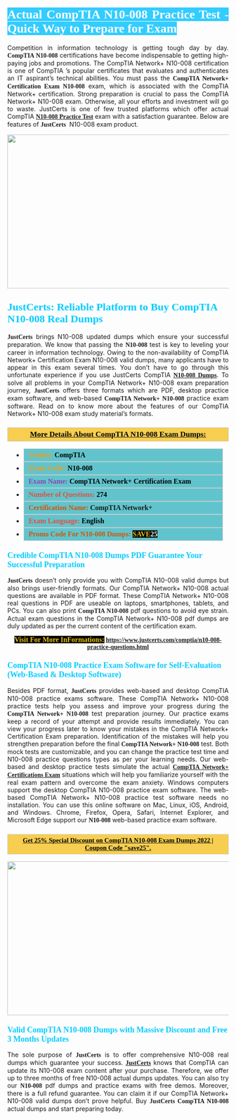 <h1 style="text-align: justify;"><span style="color:#ffffff;"><span style="font-family:Georgia,serif;"><strong><span style="background-color:#33ccff;">Actual CompTIA N10-008 Practice Test - Quick Way to Prepare for Exam</span></strong></span></span></h1>

<p style="text-align: justify;">Competition in information technology is getting tough day by day. <span style="font-family:Georgia,serif;"><strong>CompTIA N10-008</strong></span> certifications have become indispensable to getting high-paying jobs and promotions. The CompTIA Network+ N10-008 certification is one of CompTIA ’s popular certificates that evaluates and authenticates an IT aspirant’s technical abilities. You must pass the <span style="font-family:Georgia,serif;"><strong>CompTIA Network+ Certification Exam N10-008</strong></span> exam, which is associated with the CompTIA Network+ certification. Strong preparation is crucial to pass the CompTIA Network+ N10-008 exam. Otherwise, all your efforts and investment will go to waste. JustCerts is one of few trusted platforms which offer actual CompTIA <span style="font-size:14px;"><span style="font-family:Georgia,serif;"><strong><a href="https://www.justcerts.com/comptia/n10-008-practice-questions.html">N10-008 Practice Test</a></strong></span></span> exam with a satisfaction guarantee. Below are features of <span style="font-size:14px;"><span style="font-family:Georgia,serif;"><strong>JustCerts</strong></span></span>  N10-008 exam product.</p>

<p style="text-align: center;"><a href="https://www.justcerts.com/comptia/n10-008-practice-questions.html"><img alt="" src="https://i.imgur.com/tWVNC2Y.jpg" style="width: 720px; height: 350px;" /></a></p>

<h2 style="margin-right:0in; margin-left:0in"><span style="color:#00ccff;"><span style="font-family:Georgia,serif;"><strong><span style="font-size:18pt">JustCerts: Reliable Platform to Buy CompTIA N10-008 Real Dumps</span></strong></span></span></h2>

<p style="text-align: justify;"><span style="font-size:14px;"><span style="font-family:Georgia,serif;"><strong>JustCerts</strong></span></span> brings N10-008 updated dumps which ensure your successful preparation. We know that passing the <span style="font-family:Georgia,serif;"><strong>N10-008 </strong></span> test is key to leveling your career in information technology. Owing to the non-availability of CompTIA Network+ Certification Exam N10-008 valid dumps, many applicants have to appear in this exam several times. You don’t have to go through this unfortunate experience if you use JustCerts CompTIA <a href="https://www.justcerts.com/comptia/n10-008-practice-questions.html"><span style="font-family:Georgia,serif;"><strong>N10-008 Dumps</strong></span></a>. To solve all problems in your CompTIA Network+ N10-008 exam preparation journey, <strong><span style="font-size:14px;"><span style="font-family:Georgia,serif;">JustCerts</span></span></strong> offers three formats which are PDF, desktop practice exam software, and web-based <span style="font-family:Georgia,serif;"><strong>CompTIA Network+ N10-008</strong></span> practice exam software. Read on to know more about the features of our CompTIA Network+ N10-008 exam study material’s formats.</p>

<h3 style="background: #f7ce50; border: 1px solid rgb(204, 204, 204); padding: 5px 10px; text-align: center;"><span style="font-family:Georgia,serif;"><u><u><span style="color:#000000;"><span style="font-size:11pt"><span style="line-height:normal"><b><span style="font-size:13.0pt"><span cambria="">More Details About CompTIA N10-008 Exam Dumps:</span></span></b></span></span></span></u></u></span></h3>

<ul>
	<li style="margin:0cm 10pt">
	<div style="background:#61c4cd; border: 1px solid rgb(204, 204, 204); padding: 5px 10px; text-align: justify;"><span style="font-family:Georgia,serif;"><span style="font-size:11pt"><span style="line-height:normal"><b><span style="font-size:12.0pt"><span new="" roman="" times=""><span style="color:#f39c12;">Vendor:</span> <span style="color:#000000;">CompTIA</span></span></span></b></span></span></span></div>
	</li>
	<li style="margin:0cm 10pt">
	<div style="background: #61c4cd; border: 1px solid rgb(204, 204, 204); padding: 5px 10px; text-align: justify;"><span style="font-family:Georgia,serif;"><span style="font-size:11pt"><span style="line-height:normal"><b><span style="font-size:12.0pt"><span new="" roman="" times=""><span style="color:#f39c12;">Exam Code:</span> <span style="color:#000000;">N10-008</span></span></span></b></span></span></span></div>
	</li>
	<li style="margin:0cm 10pt">
	<div style="background: #61c4cd; border: 1px solid rgb(204, 204, 204); padding: 5px 10px; text-align: justify;"><span style="font-family:Georgia,serif;"><span style="font-size:11pt"><span style="line-height:normal"><b><span style="font-size:12.0pt"><span new="" roman="" times=""><span style="color:#8e44ad;">Exam Name:</span> <span style="color:#000000;">CompTIA Network+ Certification Exam</span></span></span></b></span></span></span></div>
	</li>
	<li style="margin:0cm 10pt">
	<div style="background: #61c4cd; border: 1px solid rgb(204, 204, 204); padding: 5px 10px;"><span style="font-family:Georgia,serif;"><span style="font-size:11pt"><span style="line-height:normal"><b><span style="font-size:12.0pt"><span new="" roman="" times=""><span style="color:#e74c3c;">Number of Questions:</span><span style="color:#000000;"><span style="color:#f1c40f;"> </span>274</span></span></span></b></span></span></span></div>
	</li>
	<li style="margin:0cm 10pt">
	<div style="background: #61c4cd; border: 1px solid rgb(204, 204, 204); padding: 5px 10px; text-align: justify;"><span style="font-family:Georgia,serif;"><span style="font-size:11pt"><span style="line-height:normal"><b><span style="font-size:12.0pt"><span new="" roman="" times=""><span style="color:#d35400;">Certification Name:</span> CompTIA Network+</span></span></b></span></span></span></div>
	</li>
	<li style="margin:0cm 10pt">
	<div style="background: #61c4cd; border: 1px solid rgb(204, 204, 204); padding: 5px 10px; text-align: justify;"><span style="font-family:Georgia,serif;"><span style="font-size:11pt"><span style="line-height:normal"><b><span style="font-size:12.0pt"><span new="" roman="" times=""><span style="color:#e74c3c;">Exam Language:</span> <span style="color:#000000;">English</span></span></span></b></span></span></span></div>
	</li>
	<li style="margin:0cm 10pt">
	<div style="background: #61c4cd; border: 1px solid rgb(204, 204, 204); padding: 5px 10px;"><span style="font-family:Georgia,serif;"><span style="font-size:11pt"><span style="line-height:normal"><b><span style="font-size:12.0pt"><span new="" roman="" times=""><span style="color:#d35400;">Promo Code For N10-008 Dumps:</span><span style="color:#f1c40f;"> <span style="background-color:#000000;">SAVE</span></span><span style="color:#ffffff;"><span style="background-color:#000000;">25</span></span></span></span></b></span></span></span></div>
	</li>
</ul>

<h3 style="margin-right:0in; margin-left:0in"><span style="color:#00ccff;"><span style="font-family:Georgia,serif;"><strong><span style="font-size:13.5pt">Credible CompTIA N10-008 Dumps PDF Guarantee Your Successful Preparation</span></strong></span></span></h3>

<p style="text-align: justify;"><span style="font-size:14px;"><span style="font-family:Georgia,serif;"><strong>JustCerts</strong></span></span> doesn’t only provide you with CompTIA N10-008 valid dumps but also brings user-friendly formats. Our CompTIA Network+ N10-008 actual questions are available in PDF format. These CompTIA Network+ N10-008 real questions in PDF are useable on laptops, smartphones, tablets, and PCs. You can also print <span style="font-family:Georgia,serif;"><strong>CompTIA N10-008</strong></span> pdf questions to avoid eye strain. Actual exam questions in the CompTIA Network+ N10-008 pdf dumps are duly updated as per the current content of the certification exam.</p>

<p style="text-align: center;"><span style="font-family:Georgia,serif;"><strong><span style="font-size:16px;"><span style="color:#f1c40f;"><span style="background-color:#000000;">Visit For More InFormations:</span></span></span> <a href="https://www.justcerts.com/comptia/n10-008-practice-questions.html">https://www.justcerts.com/comptia/n10-008-practice-questions.html</a></strong></span></p>

<h3 style="margin-right:0in; margin-left:0in"><span style="color:#00ccff;"><span style="font-family:Georgia,serif;"><strong><span style="font-size:13.5pt">CompTIA N10-008 Practice Exam Software for Self-Evaluation (Web-Based & Desktop Software)</span></strong></span></span></h3>

<p style="text-align: justify;">Besides PDF format, <span style="font-size:14px;"><span style="font-family:Georgia,serif;"><strong>JustCerts</strong></span></span> provides web-based and desktop CompTIA N10-008 practice exams software. These CompTIA Network+ N10-008 practice tests help you assess and improve your progress during the <span style="font-family:Georgia,serif;"><strong>CompTIA Network+ N10-008</strong></span> test preparation journey. Our practice exams keep a record of your attempt and provide results immediately. You can view your progress later to know your mistakes in the CompTIA Network+ Certification Exam preparation. Identification of the mistakes will help you strengthen preparation before the final <span style="font-family:Georgia,serif;"><strong>CompTIA Network+ N10-008</strong></span> test. Both mock tests are customizable, and you can change the practice test time and N10-008 practice questions types as per your learning needs. Our web-based and desktop practice tests simulate the actual <a href="https://www.justcerts.com/comptia/comptia-network-certification-exams.html"><span style="font-family:Georgia,serif;"><strong>CompTIA Network+ Certifications Exam</strong></span></a> situations which will help you familiarize yourself with the real exam pattern and overcome the exam anxiety. Windows computers support the desktop CompTIA N10-008 practice exam software. The web-based CompTIA Network+ N10-008 practice test software needs no installation. You can use this online software on Mac, Linux, iOS, Android, and Windows. Chrome, Firefox, Opera, Safari, Internet Explorer, and Microsoft Edge support our <span style="font-family:Georgia,serif;"><strong> N10-008</strong></span> web-based practice exam software.</p>

<h3 style="background: rgb(247, 206, 80); border: 1px solid rgb(204, 204, 204); padding: 5px 10px; text-align: center;"><span style="font-family:Georgia,serif;"><u><span style="color:#000000;"><span style="font-size:11pt;"><span style="line-height:normal;"><b><span cambria="">Get 25% Special Discount on CompTIA N10-008 Exam Dumps 2022 | Coupon Code "save25".</span></b></span></span></span></u></span></h3>

<p style="text-align: center;"><a href="https://www.justcerts.com/comptia/n10-008-practice-questions.html"><img alt="" src="https://i.imgur.com/fQyYzMS.jpg" style="width: 720px; height: 350px;" /></a></p>

<h3 style="margin-right:0in; margin-left:0in"><span style="color:#00ccff;"><span style="font-family:Georgia,serif;"><strong><span style="font-size:13.5pt">Valid CompTIA N10-008 Dumps with Massive Discount and Free 3 Months Updates</span></strong></span></span></h3>

<p style="text-align: justify;">The sole purpose of <span style="font-size:14px;"><span style="font-family:Georgia,serif;"><strong>JustCerts</strong></span></span> is to offer comprehensive N10-008 real dumps which guarantee your success. <a href="https://www.justcerts.com/"><span style="font-size:14px;"><span style="font-family:Georgia,serif;"><strong>JustCerts</strong></span></span></a> knows that CompTIA can update its N10-008 exam content after your purchase. Therefore, we offer up to three months of free N10-008 actual dumps updates. You can also try our <span style="font-family:Georgia,serif;"><strong> N10-008</strong></span> pdf dumps and practice exams with free demos. Moreover, there is a full refund guarantee. You can claim it if our CompTIA Network+ N10-008 valid dumps don’t prove helpful. Buy <span style="font-family:Georgia,serif;"><strong>JustCerts CompTIA N10-008</strong></span> actual dumps and start preparing today.</p>
